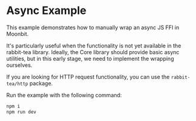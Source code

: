 # Async Example

This example demonstrates how to manually wrap an async JS FFI in Moonbit. 

It's particularly useful when the functionality is not 
yet available in the rabbit-tea library. Ideally, the Core library should 
provide basic async utilities, but in this early stage, we need to implement 
the wrapping ourselves. 

If you are looking for HTTP request functionality, you can use the `rabbit-tea/http` package.

Run the example with the following command:

```bash
npm i 
npm run dev
```


